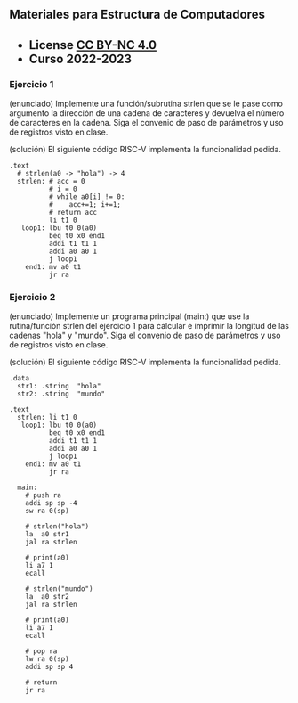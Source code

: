## Materiales para Estructura de Computadores

<html>
<h2><ul>
<li>License <a href="http:/creativecommons.org/licenses/by-nc/4.0/">CC BY-NC 4.0</a> </li>
<li>Curso 2022-2023</li>
</ul></h2>
</html>


### Ejercicio 1

   (enunciado) Implemente una función/subrutina strlen que se le pase como argumento la dirección de una cadena de caracteres y devuelva el número de caracteres en la cadena. 
               Siga el convenio de paso de parámetros y uso de registros visto en clase.
    
   (solución) El siguiente código RISC-V implementa la funcionalidad pedida.

```
.text
  # strlen(a0 -> "hola") -> 4
  strlen: # acc = 0
          # i = 0
          # while a0[i] != 0:
          #    acc+=1; i+=1;
          # return acc
          li t1 0
   loop1: lbu t0 0(a0)
          beq t0 x0 end1
          addi t1 t1 1
          addi a0 a0 1
          j loop1
    end1: mv a0 t1
          jr ra 
```

### Ejercicio 2

   (enunciado) Implemente un programa principal (main:) que use la rutina/función strlen del ejercicio 1 para calcular e imprimir la longitud de las cadenas "hola" y "mundo". 
               Siga el convenio de paso de parámetros y uso de registros visto en clase.
    
   (solución) El siguiente código RISC-V implementa la funcionalidad pedida.

```
.data
  str1: .string  "hola"
  str2: .string  "mundo"
  
.text
  strlen: li t1 0
   loop1: lbu t0 0(a0)
          beq t0 x0 end1
          addi t1 t1 1
          addi a0 a0 1
          j loop1
    end1: mv a0 t1
          jr ra 
   
  main:
    # push ra
    addi sp sp -4
    sw ra 0(sp)
    
    # strlen("hola")
    la  a0 str1
    jal ra strlen   
    
    # print(a0)
    li a7 1
    ecall
 
    # strlen("mundo")
    la  a0 str2
    jal ra strlen  

    # print(a0)
    li a7 1
    ecall

    # pop ra
    lw ra 0(sp)
    addi sp sp 4
    
    # return
    jr ra
```

